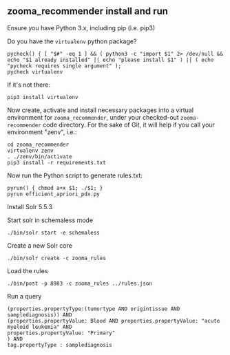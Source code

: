 ## zooma_recommender install and run

Ensure you have Python 3.x, including pip (i.e. pip3)

Do you have the `virtualenv` python package?

```
pycheck() { [ "$#" -eq 1 ] && ( python3 -c "import $1" 2> /dev/null && echo "$1 already installed" || echo "please install $1" ) || ( echo "pycheck requires single argument" );
pycheck virtualenv
```

If it's not there:

`pip3 install virtualenv`

Now create, activate and install necessary packages into a virtual environment
for `zooma_recommender`, under your checked-out `zooma-recommender` code
directory. For the sake of Git, it will help if you call your environment
"zenv", i.e.:

```
cd zooma_recommender
virtualenv zenv
. ./zenv/bin/activate
pip3 install -r requirements.txt
```

Now run the Python script to generate rules.txt:

```
pyrun() { chmod a+x $1; ./$1; }
pyrun efficient_apriori_pdx.py
```

Install Solr 5.5.3

Start solr in schemaless mode

`./bin/solr start -e schemaless`

Create a new Solr core

`./bin/solr create -c zooma_rules`

Load the rules

`./bin/post -p 8983 -c zooma_rules ../rules.json`

Run a query

```
(properties.propertyType:(tumortype AND origintissue AND samplediagnosis)) AND
(properties.propertyValue: Blood AND properties.propertyValue: "acute myeloid leukemia" AND
properties.propertyValue: "Primary"
) AND
tag.propertyType : samplediagnosis
```
